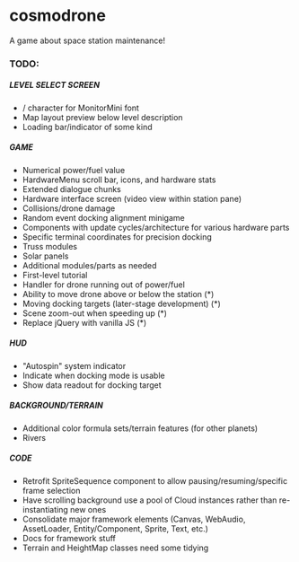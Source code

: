 # cosmodrone
A game about space station maintenance!

### TODO:

##### LEVEL SELECT SCREEN
* / character for MonitorMini font
* Map layout preview below level description
* Loading bar/indicator of some kind

##### GAME
* Numerical power/fuel value
* HardwareMenu scroll bar, icons, and hardware stats
* Extended dialogue chunks
* Hardware interface screen (video view within station pane)
* Collisions/drone damage
* Random event docking alignment minigame
* Components with update cycles/architecture for various hardware parts
* Specific terminal coordinates for precision docking
* Truss modules
* Solar panels
* Additional modules/parts as needed
* First-level tutorial
* Handler for drone running out of power/fuel
* Ability to move drone above or below the station (*)
* Moving docking targets (later-stage development) (*)
* Scene zoom-out when speeding up (*)
* Replace jQuery with vanilla JS (*)

##### HUD
* "Autospin" system indicator
* Indicate when docking mode is usable
* Show data readout for docking target

##### BACKGROUND/TERRAIN
* Additional color formula sets/terrain features (for other planets)
* Rivers

##### CODE
* Retrofit SpriteSequence component to allow pausing/resuming/specific frame selection
* Have scrolling background use a pool of Cloud instances rather than re-instantiating new ones
* Consolidate major framework elements (Canvas, WebAudio, AssetLoader, Entity/Component, Sprite, Text, etc.)
* Docs for framework stuff
* Terrain and HeightMap classes need some tidying